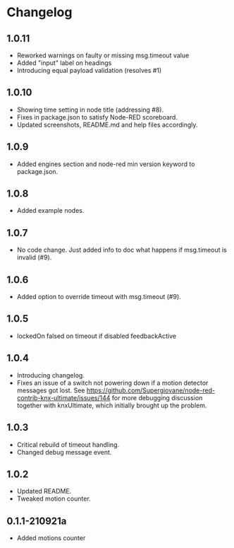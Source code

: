# Changelog

## 1.0.11

* Reworked warnings on faulty or missing msg.timeout value
* Added "input" label on headings
* Introducing equal payload validation (resolves #1)

## 1.0.10

* Showing time setting in node title (addressing #8).
* Fixes in package.json to satisfy Node-RED scoreboard.
* Updated screenshots, README.md and help files accordingly.

## 1.0.9

* Added engines section and node-red min version keyword to package.json.

## 1.0.8

* Added example nodes.

## 1.0.7

* No code change. Just added info to doc what happens if msg.timeout is invalid (#9).

## 1.0.6

* Added option to override timeout with msg.timeout (#9).

## 1.0.5

* lockedOn falsed on timeout if disabled feedbackActive

## 1.0.4

* Introducing changelog.
* Fixes an issue of a switch not powering down if a motion detector messages got lost. See <https://github.com/Supergiovane/node-red-contrib-knx-ultimate/issues/144> for more debugging discussion together with knxUltimate, which initially brought up the problem.

## 1.0.3

* Critical rebuild of timeout handling.
* Changed debug message event.

## 1.0.2

* Updated README.
* Tweaked motion counter.

## 0.1.1-210921a

* Added motions counter
